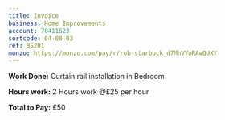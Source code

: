 ```yaml
---
title: Invoice
business: Home Improvements
account: 78411623
sortcode: 04-00-03
ref: BS201
monzo: https://monzo.com/pay/r/rob-starbuck_d7MnVYoRAwQUXY
---
```


**Work Done:**
Curtain rail installation in Bedroom

**Hours work:**
2 Hours work @£25 per hour

**Total to Pay:** £50